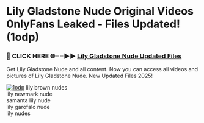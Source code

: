 # Lily Gladstone Nude Original Videos 0nlyFans Leaked - Files Updated! (1odp)

<h3>🔴 CLICK HERE 🌐==►► <a href="https://tinyurl.com/yrmya6cz" rel="nofollow">Lily Gladstone Nude Updated Files</a></h3>

Get Lily Gladstone Nude and all content. Now you can access all videos and pictures of Lily Gladstone Nude. New Updated Files 2025!

[![1odp](https://i.imgur.com/FMdXYCs.gif)](https://tinyurl.com/yrmya6cz)
lily brown nudes<br>
lily newmark nude<br>
samanta lily nude<br>
lily garofalo nude<br>
lily nudes